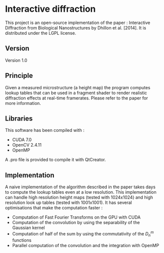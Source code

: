 # Interactive diffraction
This project is an open-source implementation of the paper : Interactive Diffraction from Biological Nanostructures by Dhillon et al. [2014].
It is distributed under the LGPL license.

## Version

Version 1.0

## Principle
 
Given a measured microstructure (a height map) the program computes lookup tables that can be used in a fragment shader to render realistic diffraction effects at real-time framerates. Please refer to the paper for more information.

## Libraries

This software has been compiled with : 

* CUDA 7.0
* OpenCV 2.4.11
* OpenMP

A .pro file is provided to compile it with QtCreator.

## Implementation

A naive implementation of the algorithm described in the paper takes days to compute the lookup tables even at a low resolution.
This implementation can handle high resolution height maps (tested with 1024x1024) and high resolution look up tables (tested with 1001x1001).
It has several optimisations that make the computation faster :

* Computation of Fast Fourier Transforms on the GPU with CUDA
* Computation of the convolution by using the separability of the Gaussian kernel
* Computation of half of the sum by using the commutativity of the $D_{n}^{m}$ functions
* Parallel computation of the convolution and the integration with OpenMP
